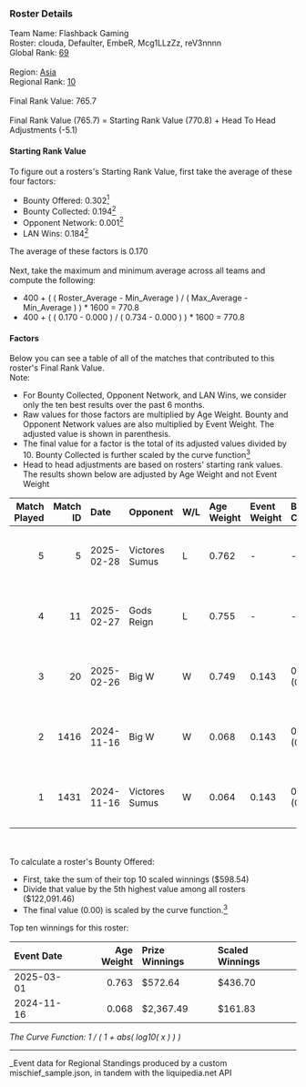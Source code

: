 ### Roster Details<br />
Team Name: Flashback Gaming<br />
Roster: clouda, Defaulter, EmbeR, Mcg1LLzZz, reV3nnnn<br />
Global Rank: [69](../../standings_global_2025_05_05.md)<br />
<br />
Region: [Asia]( ../../standings_asia_2025_05_05.md)<br />
Regional Rank: [10]( ../../standings_asia_2025_05_05.md)<br />
<br />
Final Rank Value:  765.7<br />
<br />
Final Rank Value (765.7) = Starting Rank Value (770.8) + Head To Head Adjustments (-5.1)<br />

#### Starting Rank Value<br />
To figure out a rosters's Starting Rank Value, first take the average of these four factors:<br />
- Bounty Offered: 0.302[<sup>1</sup>](#table2)
- Bounty Collected: 0.194[<sup>2</sup>](#table1)
- Opponent Network: 0.001[<sup>2</sup>](#table1)
- LAN Wins: 0.184[<sup>2</sup>](#table1)

The average of these factors is 0.170<br />
<br />
Next, take the maximum and minimum average across all teams and compute the following:<br />
- 400 + ( ( Roster_Average - Min_Average ) / ( Max_Average - Min_Average ) ) * 1600 = 770.8
- 400 + ( ( 0.170 - 0.000 ) / ( 0.734 - 0.000 ) ) * 1600 = 770.8


#### Factors<br />
Below you can see a table of all of the matches that contributed to this roster's Final Rank Value.<br />
Note:<br />

- For Bounty Collected, Opponent Network, and LAN Wins, we consider only the ten best results over the past 6 months.
- Raw values for those factors are multiplied by Age Weight. Bounty and Opponent Network values are also multiplied by Event Weight. The adjusted value is shown in parenthesis.
- The final value for a factor is the total of its adjusted values divided by 10. Bounty Collected is further scaled by the curve function[<sup>3</sup>](#curveFunction)
- Head to head adjustments are based on rosters' starting rank values. The results shown below are adjusted by Age Weight and not Event Weight
<span id="table1"></span><br />


| Match Played | Match ID | Date       | Opponent       | W/L | Age Weight | Event Weight | Bounty Collected | Opponent Network | LAN Wins  | H2H Adj. | Roster                                             |
| -: | -: | :- | :- | :- | :- | :- | :- | :- | :- | -: | :- |
|            5 |        5 | 2025-02-28 | Victores Sumus | L   | 0.762      | -            | -                | -                | -         |    -8.98 | clouda, Defaulter, EmbeR, Mcg1LLzZz, reV3nnnn      |
|            4 |       11 | 2025-02-27 | Gods Reign     | L   | 0.755      | -            | -                | -                | -         |    -6.54 | clouda, Defaulter, EmbeR, Mcg1LLzZz, reV3nnnn      |
|            3 |       20 | 2025-02-26 | Big W          | W   | 0.749      | 0.143        | 0.005 (0.001)    | 0.034 (0.004)    | 1 (0.749) |     8.39 | clouda, Defaulter, EmbeR, Mcg1LLzZz, reV3nnnn      |
|            2 |     1416 | 2024-11-16 | Big W          | W   | 0.068      | 0.143        | 0.005 (0.000)    | 0.034 (0.000)    | 1 (0.068) |     0.78 | clouda, Defaulter, DiceDealer, Mcg1LLzZz, reV3nnnn |
|            1 |     1431 | 2024-11-16 | Victores Sumus | W   | 0.064      | 0.143        | 0.011 (0.000)    | 0.168 (0.002)    | 1 (0.064) |     1.26 | clouda, Defaulter, DiceDealer, Mcg1LLzZz, reV3nnnn |

<br />
<span id="table2"></span><br />
To calculate a roster's Bounty Offered:<br />

- First, take the sum of their top 10 scaled winnings ($598.54)
- Divide that value by the 5th highest value among all rosters ($122,091.46)
- The final value (0.00) is scaled by the curve function.[<sup>3</sup>](#curveFunction)

Top ten winnings for this roster:<br />

| Event Date | Age Weight | Prize Winnings | Scaled Winnings |
| :- | -: | :- | :- |
| 2025-03-01 |      0.763 | $572.64        | $436.70         |
| 2024-11-16 |      0.068 | $2,367.49      | $161.83         |


<span id="curveFunction"></span>_The Curve Function: 1 / ( 1 + abs( log10( x ) ) )_<br />

---
_Event data for Regional Standings produced by a custom mischief_sample.json, in tandem with the liquipedia.net API<br />
